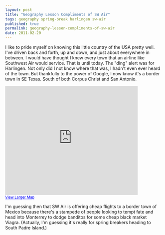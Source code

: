 ```yaml
---
layout: post
title: "Geography Lesson Compliments of SW Air"
tags: geography spring-break harlingen sw-air
published: true
permalink: geography-lesson-compliments-of-sw-air
date: 2011-02-20
---
```


I like to pride myself on knowing this little country of the USA pretty well.  I've driven back and forth, up and down, and just about everywhere in between.  I would have thought I knew every town that an airline like Southwest Air would service.  That is until today.  The "ding" alert was for Harlingen.  Not only did I not know where that was, I hadn't even ever heard of the town.  But thankfully to the power of Google, I now know it's a border town in SE Texas. South of both Corpus Christ and San Antonio.
<iframe width="425" height="350" frameborder="0" scrolling="no" marginheight="0" marginwidth="0" src="http://maps.google.com/maps?q=Harlingen&oe=utf-8&client=firefox-a&ie=UTF8&hq=&hnear=Harlingen,+Cameron,+Texas&gl=us&ll=27.644606,-97.844238&spn=6.809598,9.338379&z=6&iwloc=A&output=embed"></iframe><br /><small><a href="http://maps.google.com/maps?q=Harlingen&oe=utf-8&client=firefox-a&ie=UTF8&hq=&hnear=Harlingen,+Cameron,+Texas&gl=us&ll=27.644606,-97.844238&spn=6.809598,9.338379&z=6&iwloc=A&source=embed" style="color:#0000FF;text-align:left">View Larger Map</a></small>

I'm guessing then that SW Air is offering cheap flights to a border town of Mexico because there's a stampede of people looking to tempt fate and head into Monterrey to dodge banditos for some cheap black market Viagra.  (Actually, I'm guessing it's really for spring breakers heading to South Padre Island.)
